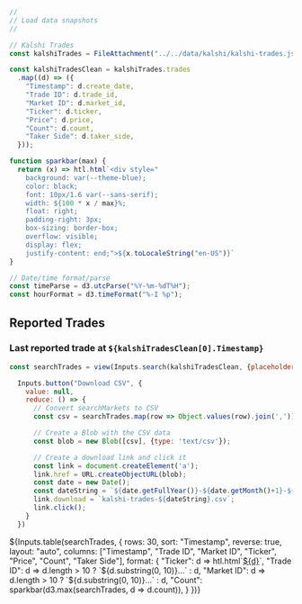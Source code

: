 ```js
//
// Load data snapshots
//

// Kalshi Trades 
const kalshiTrades = FileAttachment("../../data/kalshi/kalshi-trades.json").json();
```

```js
const kalshiTradesClean = kalshiTrades.trades
  .map((d) => ({
    "Timestamp": d.create_date,
    "Trade ID": d.trade_id,
    "Market ID": d.market_id,
    "Ticker": d.ticker,
    "Price": d.price,
    "Count": d.count,
    "Taker Side": d.taker_side,
  }));
```

```js
function sparkbar(max) {
  return (x) => htl.html`<div style="
    background: var(--theme-blue);
    color: black;
    font: 10px/1.6 var(--sans-serif);
    width: ${100 * x / max}%;
    float: right;
    padding-right: 3px;
    box-sizing: border-box;
    overflow: visible;
    display: flex;
    justify-content: end;">${x.toLocaleString("en-US")}`
}
```

```js
// Date/time format/parse
const timeParse = d3.utcParse("%Y-%m-%dT%H");
const hourFormat = d3.timeFormat("%-I %p");
```

## Reported Trades
<h3>Last reported trade at <code>${kalshiTradesClean[0].Timestamp}</code></h3>

```js
const searchTrades = view(Inputs.search(kalshiTradesClean, {placeholder: "Search trades…"}));
```

```js
  Inputs.button("Download CSV", {
    value: null,
    reduce: () => {
      // Convert searchMarkets to CSV
      const csv = searchTrades.map(row => Object.values(row).join(',')).join('\n');

      // Create a Blob with the CSV data
      const blob = new Blob([csv], {type: 'text/csv'});

      // Create a download link and click it
      const link = document.createElement('a');
      link.href = URL.createObjectURL(blob);
      const date = new Date();
      const dateString = `${date.getFullYear()}-${date.getMonth()+1}-${date.getDate()}`;
      link.download = `kalshi-trades-${dateString}.csv`;
      link.click();
    }
  })
```

<div class="table-responsive">
  <div class="card" style="padding: 0;">
    ${Inputs.table(searchTrades, {
      rows: 30, 
      sort: "Timestamp", 
      reverse: true,
      layout: "auto",
      columns: ["Timestamp", "Trade ID", "Market ID", "Ticker", "Price", "Count", "Taker Side"],
      format: {
        "Ticker": d => htl.html`<a href="https://kalshi.com/markets/${d}?referral=39c1bef1-c544-4b49-ab85-d336be5dc41c" target="_blank">${d}</a>`,
        "Trade ID": d => d.length > 10 ? `${d.substring(0, 10)}...` : d,
        "Market ID": d => d.length > 10 ? `${d.substring(0, 10)}...` : d,
        "Count": sparkbar(d3.max(searchTrades, d => d.count)),
      }
    })}
  </div>
</div>